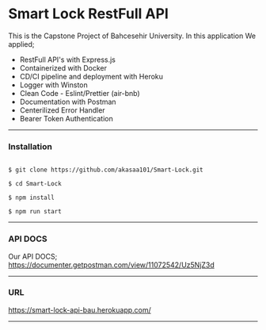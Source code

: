 # Smart Lock RestFull API

This is the Capstone Project of Bahcesehir University.
In this application We applied;

- RestFull API's with Express.js
- Containerized with Docker
- CD/CI pipeline and deployment with Heroku
- Logger with Winston
- Clean Code  - Eslint/Prettier (air-bnb)
- Documentation with Postman
- Centerilized Error Handler
- Bearer Token Authentication

------
### Installation

  
```

$ git clone https://github.com/akasaa101/Smart-Lock.git

$ cd Smart-Lock

$ npm install

$ npm run start

```
-------
### API DOCS

Our API DOCS;
https://documenter.getpostman.com/view/11072542/Uz5NjZ3d

---------

### URL 

https://smart-lock-api-bau.herokuapp.com/

-----------
